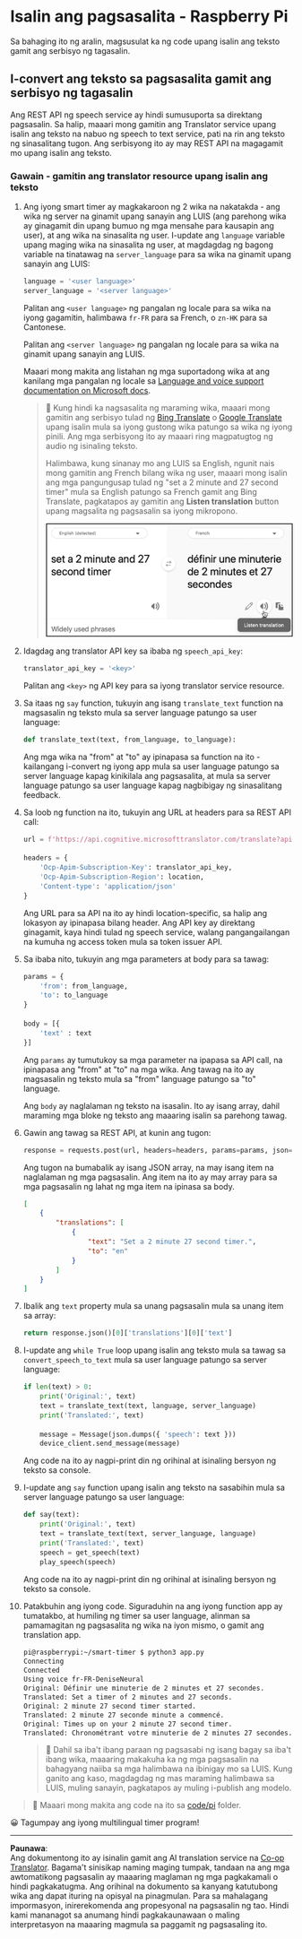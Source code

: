 <!--
CO_OP_TRANSLATOR_METADATA:
{
  "original_hash": "bbb5aa34221fe129dd3ce4d9ec33831a",
  "translation_date": "2025-08-27T23:01:14+00:00",
  "source_file": "6-consumer/lessons/4-multiple-language-support/pi-translate-speech.md",
  "language_code": "tl"
}
-->
# Isalin ang pagsasalita - Raspberry Pi

Sa bahaging ito ng aralin, magsusulat ka ng code upang isalin ang teksto gamit ang serbisyo ng tagasalin.

## I-convert ang teksto sa pagsasalita gamit ang serbisyo ng tagasalin

Ang REST API ng speech service ay hindi sumusuporta sa direktang pagsasalin. Sa halip, maaari mong gamitin ang Translator service upang isalin ang teksto na nabuo ng speech to text service, pati na rin ang teksto ng sinasalitang tugon. Ang serbisyong ito ay may REST API na magagamit mo upang isalin ang teksto.

### Gawain - gamitin ang translator resource upang isalin ang teksto

1. Ang iyong smart timer ay magkakaroon ng 2 wika na nakatakda - ang wika ng server na ginamit upang sanayin ang LUIS (ang parehong wika ay ginagamit din upang bumuo ng mga mensahe para kausapin ang user), at ang wika na sinasalita ng user. I-update ang `language` variable upang maging wika na sinasalita ng user, at magdagdag ng bagong variable na tinatawag na `server_language` para sa wika na ginamit upang sanayin ang LUIS:

    ```python
    language = '<user language>'
    server_language = '<server language>'
    ```

    Palitan ang `<user language>` ng pangalan ng locale para sa wika na iyong gagamitin, halimbawa `fr-FR` para sa French, o `zn-HK` para sa Cantonese.

    Palitan ang `<server language>` ng pangalan ng locale para sa wika na ginamit upang sanayin ang LUIS.

    Maaari mong makita ang listahan ng mga suportadong wika at ang kanilang mga pangalan ng locale sa [Language and voice support documentation on Microsoft docs](https://docs.microsoft.com/azure/cognitive-services/speech-service/language-support?WT.mc_id=academic-17441-jabenn#speech-to-text).

    > 💁 Kung hindi ka nagsasalita ng maraming wika, maaari mong gamitin ang serbisyo tulad ng [Bing Translate](https://www.bing.com/translator) o [Google Translate](https://translate.google.com) upang isalin mula sa iyong gustong wika patungo sa wika ng iyong pinili. Ang mga serbisyong ito ay maaari ring magpatugtog ng audio ng isinaling teksto.
    >
    > Halimbawa, kung sinanay mo ang LUIS sa English, ngunit nais mong gamitin ang French bilang wika ng user, maaari mong isalin ang mga pangungusap tulad ng "set a 2 minute and 27 second timer" mula sa English patungo sa French gamit ang Bing Translate, pagkatapos ay gamitin ang **Listen translation** button upang magsalita ng pagsasalin sa iyong mikropono.
    >
    > ![Ang listen translation button sa Bing translate](../../../../../translated_images/bing-translate.348aa796d6efe2a92f41ea74a5cf42bb4c63d6faaa08e7f46924e072a35daa48.tl.png)

1. Idagdag ang translator API key sa ibaba ng `speech_api_key`:

    ```python
    translator_api_key = '<key>'
    ```

    Palitan ang `<key>` ng API key para sa iyong translator service resource.

1. Sa itaas ng `say` function, tukuyin ang isang `translate_text` function na magsasalin ng teksto mula sa server language patungo sa user language:

    ```python
    def translate_text(text, from_language, to_language):
    ```

    Ang mga wika na "from" at "to" ay ipinapasa sa function na ito - kailangang i-convert ng iyong app mula sa user language patungo sa server language kapag kinikilala ang pagsasalita, at mula sa server language patungo sa user language kapag nagbibigay ng sinasalitang feedback.

1. Sa loob ng function na ito, tukuyin ang URL at headers para sa REST API call:

    ```python
    url = f'https://api.cognitive.microsofttranslator.com/translate?api-version=3.0'

    headers = {
        'Ocp-Apim-Subscription-Key': translator_api_key,
        'Ocp-Apim-Subscription-Region': location,
        'Content-type': 'application/json'
    }
    ```

    Ang URL para sa API na ito ay hindi location-specific, sa halip ang lokasyon ay ipinapasa bilang header. Ang API key ay direktang ginagamit, kaya hindi tulad ng speech service, walang pangangailangan na kumuha ng access token mula sa token issuer API.

1. Sa ibaba nito, tukuyin ang mga parameters at body para sa tawag:

    ```python
    params = {
        'from': from_language,
        'to': to_language
    }

    body = [{
        'text' : text
    }]
    ```

    Ang `params` ay tumutukoy sa mga parameter na ipapasa sa API call, na ipinapasa ang "from" at "to" na mga wika. Ang tawag na ito ay magsasalin ng teksto mula sa "from" language patungo sa "to" language.

    Ang `body` ay naglalaman ng teksto na isasalin. Ito ay isang array, dahil maraming mga bloke ng teksto ang maaaring isalin sa parehong tawag.

1. Gawin ang tawag sa REST API, at kunin ang tugon:

    ```python
    response = requests.post(url, headers=headers, params=params, json=body)
    ```

    Ang tugon na bumabalik ay isang JSON array, na may isang item na naglalaman ng mga pagsasalin. Ang item na ito ay may array para sa mga pagsasalin ng lahat ng mga item na ipinasa sa body.

    ```json
    [
        {
            "translations": [
                {
                    "text": "Set a 2 minute 27 second timer.",
                    "to": "en"
                }
            ]
        }
    ]
    ```

1. Ibalik ang `text` property mula sa unang pagsasalin mula sa unang item sa array:

    ```python
    return response.json()[0]['translations'][0]['text']
    ```

1. I-update ang `while True` loop upang isalin ang teksto mula sa tawag sa `convert_speech_to_text` mula sa user language patungo sa server language:

    ```python
    if len(text) > 0:
        print('Original:', text)
        text = translate_text(text, language, server_language)
        print('Translated:', text)

        message = Message(json.dumps({ 'speech': text }))
        device_client.send_message(message)
    ```

    Ang code na ito ay nagpi-print din ng orihinal at isinaling bersyon ng teksto sa console.

1. I-update ang `say` function upang isalin ang teksto na sasabihin mula sa server language patungo sa user language:

    ```python
    def say(text):
        print('Original:', text)
        text = translate_text(text, server_language, language)
        print('Translated:', text)
        speech = get_speech(text)
        play_speech(speech)
    ```

    Ang code na ito ay nagpi-print din ng orihinal at isinaling bersyon ng teksto sa console.

1. Patakbuhin ang iyong code. Siguraduhin na ang iyong function app ay tumatakbo, at humiling ng timer sa user language, alinman sa pamamagitan ng pagsasalita ng wika na iyon mismo, o gamit ang translation app.

    ```output
    pi@raspberrypi:~/smart-timer $ python3 app.py
    Connecting
    Connected
    Using voice fr-FR-DeniseNeural
    Original: Définir une minuterie de 2 minutes et 27 secondes.
    Translated: Set a timer of 2 minutes and 27 seconds.
    Original: 2 minute 27 second timer started.
    Translated: 2 minute 27 seconde minute a commencé.
    Original: Times up on your 2 minute 27 second timer.
    Translated: Chronométrant votre minuterie de 2 minutes 27 secondes.
    ```

    > 💁 Dahil sa iba't ibang paraan ng pagsasabi ng isang bagay sa iba't ibang wika, maaaring makakuha ka ng mga pagsasalin na bahagyang naiiba sa mga halimbawa na ibinigay mo sa LUIS. Kung ganito ang kaso, magdagdag ng mas maraming halimbawa sa LUIS, muling sanayin, pagkatapos ay muling i-publish ang modelo.

> 💁 Maaari mong makita ang code na ito sa [code/pi](../../../../../6-consumer/lessons/4-multiple-language-support/code/pi) folder.

😀 Tagumpay ang iyong multilingual timer program!

---

**Paunawa**:  
Ang dokumentong ito ay isinalin gamit ang AI translation service na [Co-op Translator](https://github.com/Azure/co-op-translator). Bagama't sinisikap naming maging tumpak, tandaan na ang mga awtomatikong pagsasalin ay maaaring maglaman ng mga pagkakamali o hindi pagkakatugma. Ang orihinal na dokumento sa kanyang katutubong wika ang dapat ituring na opisyal na pinagmulan. Para sa mahalagang impormasyon, inirerekomenda ang propesyonal na pagsasalin ng tao. Hindi kami mananagot sa anumang hindi pagkakaunawaan o maling interpretasyon na maaaring magmula sa paggamit ng pagsasaling ito.